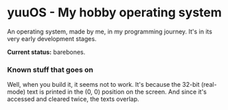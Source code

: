 # yuuOS - My hobby operating system
An operating system, made by me, in my programming journey. It's in its very early development stages.

**Current status:** barebones.

### Known stuff that goes on
Well, when you build it, it seems not to work. It's because the 32-bit (real-mode) text is printed in the (0, 0) position on the screen. And since it's accessed and cleared twice, the texts overlap.